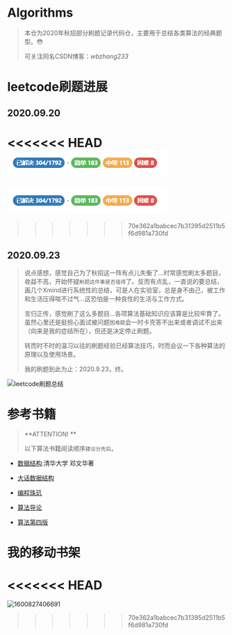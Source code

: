 # Algorithms
> 本仓为2020年秋招部分刷题记录代码仓，主要用于总结各类算法的经典题型。:flushed:
>
> 可关注同名CSDN博客：*wbzhang233*



# leetcode刷题进展

## 2020.09.20

<<<<<<< HEAD
![刷题进展](./images/README/刷题记录.png)
=======
![1600505907841](./images/README/1600505907841.png)
>>>>>>> 70e362a1babcec7b31395d2511b5f6d981a730fd



## 2020.09.23

> 说点感想，感觉自己为了秋招这一阵有点儿失衡了...时常感觉刷太多题目，收益不高，开始怀疑`刷题这件事是否值得`了。反而有点乱，一直说的要总结，画几个Xmind进行系统性的总结，可是人在实验室，总是身不由己，被工作和生活压得喘不过气...这恐怕是一种良性的生活与工作方式。
>
> 言归正传，感觉刷了这么多题目...各项算法基础知识应该算是比较牢靠了。虽然心里还是挺担心面试被问题`困难题`会一时卡壳答不出来或者调试不出来（向来是我的症结所在），但还是决定停止刷题。
>
> 转而时不时的温习以往的刷题经验已经算法技巧，时而会议一下各种算法的原理以及使用场景。
>
> 我的刷题到此为止：2020.9.23，终。

![leetcode刷题总结](./images/README/leetcode刷题总结.png)





# 参考书籍

> **ATTENTION! **
>
> 以下算法书籍阅读顺序`建议分先后`。

- [数据结构]():清华大学 邓文华著
- [大话数据结构]()

- [编程珠玑]()
- [算法导论]()
- [算法第四版]()



# 我的移动书架
<<<<<<< HEAD
=======

![1600827406691](./images/README/1600827406691.png)
>>>>>>> 70e362a1babcec7b31395d2511b5f6d981a730fd
